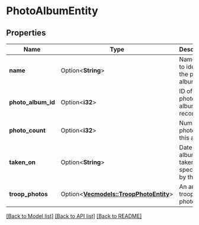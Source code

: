 # PhotoAlbumEntity

## Properties

Name | Type | Description | Notes
------------ | ------------- | ------------- | -------------
**name** | Option<**String**> | Name used to identify the photo album | [optional]
**photo_album_id** | Option<**i32**> | ID of the photo album record | [optional]
**photo_count** | Option<**i32**> | Number of photos in this album | [optional]
**taken_on** | Option<**String**> | Date the album was taken on as specified by the user | [optional]
**troop_photos** | Option<[**Vec<models::TroopPhotoEntity>**](TroopPhotoEntity.md)> | An array of troop photos | [optional]

[[Back to Model list]](../README.md#documentation-for-models) [[Back to API list]](../README.md#documentation-for-api-endpoints) [[Back to README]](../README.md)


